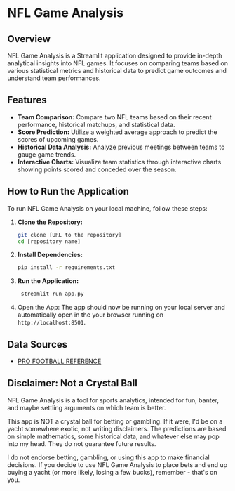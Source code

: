 # NFL Game Analysis

## Overview

NFL Game Analysis is a Streamlit application designed to provide in-depth analytical insights into NFL games. It focuses on comparing teams based on various statistical metrics and historical data to predict game outcomes and understand team performances.

## Features

- **Team Comparison:** Compare two NFL teams based on their recent performance, historical matchups, and statistical data.
- **Score Prediction:** Utilize a weighted average approach to predict the scores of upcoming games.
- **Historical Data Analysis:** Analyze previous meetings between teams to gauge game trends.
- **Interactive Charts:** Visualize team statistics through interactive charts showing points scored and conceded over the season.

## How to Run the Application

To run NFL Game Analysis on your local machine, follow these steps:

1. **Clone the Repository:**

   ```bash
   git clone [URL to the repository]
   cd [repository name]

2. **Install Dependencies:**

   ```bash
   pip install -r requirements.txt

3. **Run the Application:**

   ```bash
    streamlit run app.py
    ```

4. Open the App:
The app should now be running on your local server and automatically open in the your browser running on `http://localhost:8501`.

## Data Sources

- [PRO FOOTBALL REFERENCE](https://www.pro-football-reference.com/)

## Disclaimer: Not a Crystal Ball

NFL Game Analysis is a tool for sports analytics, intended for fun, banter, and maybe settling arguments on which team is better.

This app is NOT a crystal ball for betting or gambling. If it were, I'd be on a yacht somewhere exotic, not writing disclaimers. The predictions are based on simple mathematics, some historical data, and whatever else may pop into my head. They do not guarantee future results.

I do not endorse betting, gambling, or using this app to make financial decisions. If you decide to use NFL Game Analysis to place bets and end up buying a yacht (or more likely, losing a few bucks), remember - that's on you.

